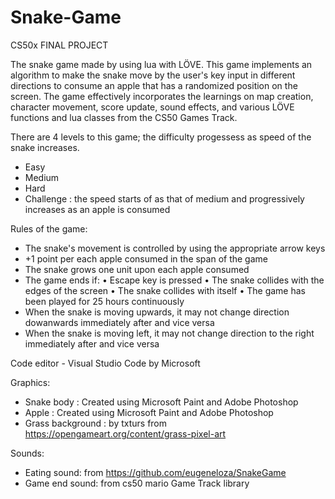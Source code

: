 # Snake-Game

CS50x FINAL PROJECT

The snake game made by using lua with LÖVE.
This game implements an algorithm to make the snake move by the user's key input in different directions to consume an apple that has a randomized position on the screen.
The game effectively incorporates the learnings on map creation, character movement, score update, sound effects, and various LÖVE functions and lua classes from the CS50 Games Track.

There are 4 levels to this game; the difficulty progessess as speed of the snake increases.
- Easy
- Medium
- Hard
- Challenge : the speed starts of as that of medium and progressively increases as an apple is consumed

Rules of the game:
- The snake's movement is controlled by using the appropriate arrow keys
- +1 point per each apple consumed in the span of the game
- The snake grows one unit upon each apple consumed
- The game ends if:
    •	Escape key is pressed
    •	The snake collides with the edges of the screen
    •	The snake collides with itself
    •   The game has been played for 25 hours continuously
- When the snake is moving upwards, it may not change direction dowanwards immediately after and vice versa
- When the snake is moving left, it may not change direction to the right immediately after and vice versa


Code editor - Visual Studio Code by Microsoft

Graphics:
- Snake body : Created using Microsoft Paint and Adobe Photoshop
- Apple : Created using Microsoft Paint and Adobe Photoshop
- Grass background : by txturs from https://opengameart.org/content/grass-pixel-art

Sounds:
- Eating sound: from https://github.com/eugeneloza/SnakeGame
- Game end sound: from cs50 mario Game Track library
